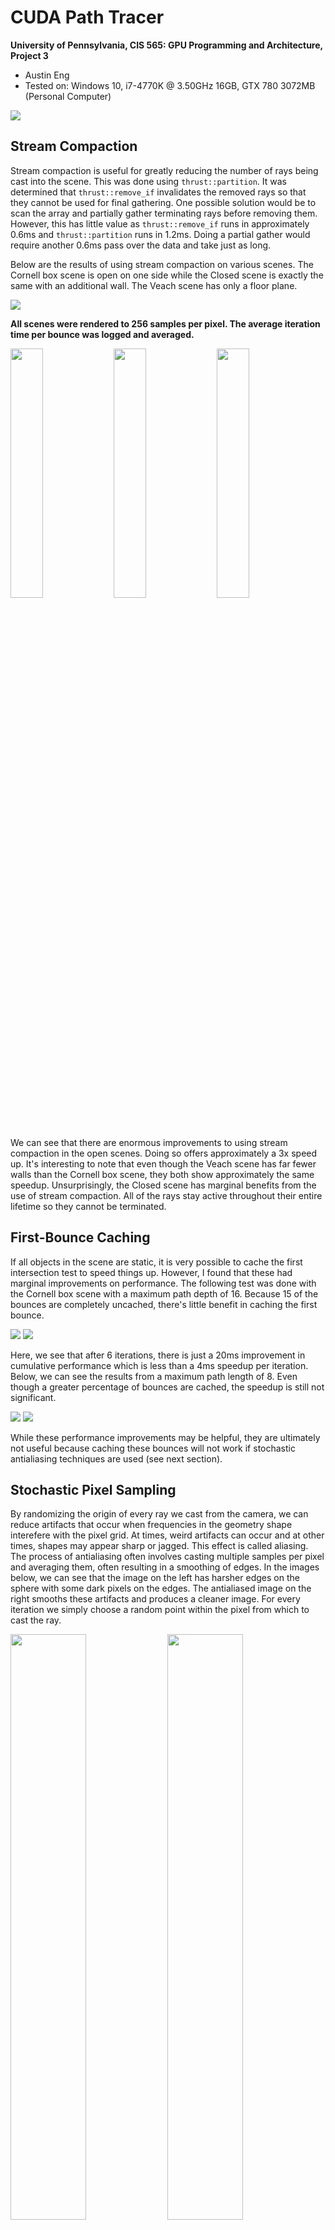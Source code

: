 CUDA Path Tracer
================

**University of Pennsylvania, CIS 565: GPU Programming and Architecture, Project 3**

* Austin Eng
* Tested on: Windows 10, i7-4770K @ 3.50GHz 16GB, GTX 780 3072MB (Personal Computer)

![](img/cornell_various_materials.png)

## Stream Compaction

Stream compaction is useful for greatly reducing the number of rays being cast into the scene. This was done using `thrust::partition`. It was determined that `thrust::remove_if` invalidates the removed rays so that they cannot be used for final gathering. One possible solution would be to scan the array and partially gather terminating rays before removing them. However, this has little value as `thrust::remove_if` runs in approximately 0.6ms and `thrust::partition` runs in 1.2ms. Doing a partial gather would require another 0.6ms pass over the data and take just as long.

Below are the results of using stream compaction on various scenes. The Cornell box scene is open on one side while the Closed scene is exactly the same with an additional wall. The Veach scene has only a floor plane.

![](img/streamCompactionGraph.png)

**All scenes were rendered to 256 samples per pixel. The average iteration time per bounce was logged and averaged.**

<img src="img/cornell.2016-10-09_00-33-27z.256samp.png" width="32%"/>
<img src="img/veach.2016-10-08_23-28-04z.256samp.png" width="32%"/>
<img src="img/closed.2016-10-09_00-02-29z.256samp.png" width="32%"/>

We can see that there are enormous improvements to using stream compaction in the open scenes. Doing so offers approximately a 3x speed up. It's interesting to note that even though the Veach scene has far fewer walls than the Cornell box scene, they both show approximately the same speedup. Unsurprisingly, the Closed scene has marginal benefits from the use of stream compaction. All of the rays stay active throughout their entire lifetime so they cannot be terminated.

## First-Bounce Caching

If all objects in the scene are static, it is very possible to cache the first intersection test to speed things up. However, I found that these had marginal improvements on performance. The following test was done with the Cornell box scene with a maximum path depth of 16. Because 15 of the bounces are completely uncached, there's little benefit in caching the first bounce. 

![](img/16spIntersectionTime.png)
![](img/16spCumulIntersectionTime.png)

Here, we see that after 6 iterations, there is just a 20ms improvement in cumulative performance which is less than a 4ms speedup per iteration. Below, we can see the results from a maximum path length of 8. Even though a greater percentage of bounces are cached, the speedup is still not significant.

![](img/8spIntersectionTime.png)
![](img/8spCumulIntersectionTime.png)

While these performance improvements may be helpful, they are ultimately not useful because caching these bounces will not work if stochastic antialiasing techniques are used (see next section).

## Stochastic Pixel Sampling

By randomizing the origin of every ray we cast from the camera, we can reduce artifacts that occur when frequencies in the geometry shape interefere with the pixel grid. At times, weird artifacts can occur and at other times, shapes may appear sharp or jagged. This effect is called aliasing. The process of antialiasing often involves casting multiple samples per pixel and averaging them, often resulting in a smoothing of edges.
In the images below, we can see that the image on the left has harsher edges on the sphere with some dark pixels on the edges. The antialiased image on the right smooths these artifacts and produces a cleaner image. For every iteration we simply choose a random point within the pixel from which to cast the ray.

<img src="img/aliased.png" width="49%" />
<img src="img/antialiased.png" width="49%" />

## Stratified Hemisphere Sampling
With standard hemisphere sampling where we choose random directions in a hemisphere, it is easy to get an unbalanced distributions. While there ought to be a uniform distribution of rays within a lobe, pure random behavior takes many, many iterations to appropriately approximate a uniform distribution. Unfortunately, we also cannot simply sample the hemisphere like a grid or we would likely end up with image artifacts.

One solution is to do stratified sampling. This solves the problem by splitting the hemisphere into strata and then randomly sampling within that strata. In my tests, I used 256 strata. This means that on the FIRST bounce, of the ith iteration, instead of sampling randomly, we will instead sample randomly within the (i % 256)th stratum. This also means that we will only get unbiased images after 256 iterations and only iterations that are multiples of 256 will have unbiased results. A huge benefit, however is that the image will converge much faster, especially if diffuse surfaces are involved. Below we can see that the images on the right (stratified) have much less noise than those on the left.

![](img/stratified.png)
**Note, this stratified sampling is also implemented for sampling lobes of Blinn-Phong materials.**

This was implemented by passing the iteration and depth to the `shade` function which would then select the approriate strata and sample within it. Two random variables were used as in typical hemisphere sampling. Their values were just scaled to fit within the chosen strata.

## Sobol Quasirandom Hemisphere Sampling
Sobol sampling is another sampling method that can be used to avoid uneven random sampling. Sobol sequences are quasirandom sequences which appear to be random, but have low discrepancy between samples. The result is well distributed samples with no discernable pattern. To implement this, I used cuRand which has builtin functionality to generate Sobol sequences, as well as many other random sequences. These were generated before shading the rays and all the random values for all the pixels were stored in GPU memory. One of the huge benefits of quasirandom sampling is that you get the benefits of random sampling, but do not require a certain number of iterations like stratified sampling.

![](img/samplingPerformance.png)

Though quasirandom sampling has nice interactive benefits (every iteration is unbiased), it may not ultimately be worth it for maximum render performance. The Sobol sequence generation incurs a large overhead that makes the sobol sequence methods much slower. Stratified sampling produces results that are visually equivalent with almost no overhead from computing random numbers.

One thing I would like to explore is computing sobol sequences on the device and not using cuRand or perhaps computing these random sequences on the CPU while the GPU is doing other work. This may help to mitigate the performance overhead of using cuRand.

## Materials

Multiple materials were implemented. Refraction with fresnel, reflection, partially specular surfaces. Currently these all occur in one uber shader. In the future I would like to break this into multiple shader calls.

![](img/breakdown.png)

## Contiguous Material shading

Currently, all rays are shaded in one kernel. It may be possible to achieve performance benefits if all rays that hit the same material were contiguous in memory. They would all take the same branches in the shader, hopefully decreasing the execution time of a warp. While this is true and does work, unfortunately the overhead involved in sorting the rays and intersections is far greater than these performance gains.

![](img/sortedShading.png)

We can see that there was just a 0.09ms speedup in shading time at the cost of 10.95ms to sort.